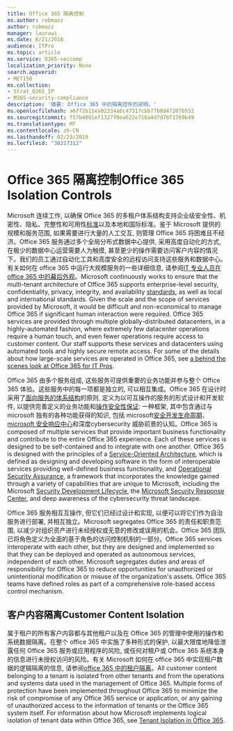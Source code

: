 ```yaml
---
title: Office 365 隔离控制
ms.author: robmazz
author: robmazz
manager: laurawi
ms.date: 8/21/2018
audience: ITPro
ms.topic: article
ms.service: O365-seccomp
localization_priority: None
search.appverid:
- MET150
ms.collection:
- Strat_O365_IP
- M365-security-compliance
description: '摘要: Office 365 中的隔离控件的说明。'
ms.openlocfilehash: a6ff2b11ea02334a6c47317cbb77b8d47207b552
ms.sourcegitcommit: f57b4001ef1327f0ea622e716a4d7d78f1769b49
ms.translationtype: MT
ms.contentlocale: zh-CN
ms.lasthandoff: 02/23/2019
ms.locfileid: "30217312"
---
```

# <a name="office-365-isolation-controls"></a><span data-ttu-id="e3604-103">Office 365 隔离控制</span><span class="sxs-lookup"><span data-stu-id="e3604-103">Office 365 Isolation Controls</span></span> 

<span data-ttu-id="e3604-p101">Microsoft 连续工作, 以确保 Office 365 的多租户体系结构支持企业级安全性、机密性、隐私、完整性和可用性[标准](https://www.microsoft.com/TrustCenter/Compliance?service=Office#Icons)以及本地和国际标准。鉴于 Microsoft 提供的规模和服务范围, 如果需要进行大量的人工交互, 则管理 Office 365 将困难且不经济。Office 365 服务通过多个全局分布式数据中心提供, 采用高度自动化的方式, 在极少的数据中心运营需要人为触摸, 甚至更少的操作需要访问客户内容的情况下。我们的员工通过自动化工具和高度安全的远程访问支持这些服务和数据中心。有关如何在 office 365 中运行大规模服务的一些详细信息, 请参阅[IT 专业人员在 office 365 中的幕后外观](https://channel9.msdn.com/Events/SharePoint-Conference/2014/SPC202)。</span><span class="sxs-lookup"><span data-stu-id="e3604-p101">Microsoft continuously works to ensure that the multi-tenant architecture of Office 365 supports enterprise-level security, confidentiality, privacy, integrity, and availability [standards](https://www.microsoft.com/TrustCenter/Compliance?service=Office#Icons), as well as local and international standards. Given the scale and the scope of services provided by Microsoft, it would be difficult and non-economical to manage Office 365 if significant human interaction were required. Office 365 services are provided through multiple globally-distributed datacenters, in a highly-automated fashion, where extremely few datacenter operations require a human touch, and even fewer operations require access to customer content. Our staff supports these services and datacenters using automated tools and highly secure remote access. For some of the details about how large-scale services are operated in Office 365, see [a behind the scenes look at Office 365 for IT Pros](https://channel9.msdn.com/Events/SharePoint-Conference/2014/SPC202).</span></span>

<span data-ttu-id="e3604-p102">Office 365 由多个服务组成, 这些服务可提供重要的业务功能并参与整个 Office 365 体验。这些服务中的每一项都是独立的, 可以相互集成。Office 365 在设计时采用了[面向服务的体系结构](https://msdn.microsoft.com/library/aa480021.aspx)的原则, 定义为以可互操作的服务的形式设计和开发软件, 以提供完善定义的业务功能和[操作安全性保证](http://www.microsoft.com/download/details.aspx?id=40872): 一种框架, 其中包含通过与 microsoft 独有的各种功能获得的知识, 包括 microsoft[安全开发生命周期](https://www.microsoft.com/sdl/default.aspx)、 [microsoft 安全响应中心](https://technet.microsoft.com/library/dn440717.aspx)和深度cybersecurity 威胁前景的认知。</span><span class="sxs-lookup"><span data-stu-id="e3604-p102">Office 365 is composed of multiple services that provide important business functionality and contribute to the entire Office 365 experience. Each of these services is designed to be self-contained and to integrate with one another. Office 365 is designed with the principles of a [Service-Oriented Architecture](https://msdn.microsoft.com/library/aa480021.aspx), which is defined as designing and developing software in the form of interoperable services providing well-defined business functionality, and [Operational Security Assurance](http://www.microsoft.com/download/details.aspx?id=40872), a framework that incorporates the knowledge gained through a variety of capabilities that are unique to Microsoft, including the Microsoft [Security Development Lifecycle](https://www.microsoft.com/sdl/default.aspx), the [Microsoft Security Response Center](https://technet.microsoft.com/library/dn440717.aspx), and deep awareness of the cybersecurity threat landscape.</span></span>

<span data-ttu-id="e3604-p103">Office 365 服务相互互操作, 但它们已经过设计和实现, 以便可以将它们作为自治服务进行部署, 并相互独立。Microsoft segregates Office 365 的责任和职责范围, 以减少对组织资产进行未经授权或无意的修改或误用的机会。Office 365 团队已将角色定义为全面的基于角色的访问控制机制的一部分。</span><span class="sxs-lookup"><span data-stu-id="e3604-p103">Office 365 services interoperate with each other, but they are designed and implemented so that they can be deployed and operated as autonomous services, independent of each other. Microsoft segregates duties and areas of responsibility for Office 365 to reduce opportunities for unauthorized or unintentional modification or misuse of the organization's assets. Office 365 teams have defined roles as part of a comprehensive role-based access control mechanism.</span></span>

## <a name="customer-content-isolation"></a><span data-ttu-id="e3604-115">客户内容隔离</span><span class="sxs-lookup"><span data-stu-id="e3604-115">Customer Content Isolation</span></span>
<span data-ttu-id="e3604-p104">属于租户的所有客户内容都与其他租户以及在 Office 365 的管理中使用的操作和系统数据隔离。在整个 office 365 中实施了多种形式的保护, 以最大限度地降低泄露任何 Office 365 服务或应用程序的风险, 或任何对租户或 Office 365 系统本身的信息进行未授权访问的风险。有关 Microsoft 如何在 office 365 中实现租户数据的逻辑隔离的信息, 请参阅[office 365 中的租户隔离](office-365-tenant-isolation-overview.md)。</span><span class="sxs-lookup"><span data-stu-id="e3604-p104">All customer content belonging to a tenant is isolated from other tenants and from the operations and systems data used in the management of Office 365. Multiple forms of protection have been implemented throughout Office 365 to minimize the risk of compromise of any Office 365 service or application, or any gaining of unauthorized access to the information of tenants or the Office 365 system itself. For information about how Microsoft implements logical isolation of tenant data within Office 365, see [Tenant Isolation in Office 365](office-365-tenant-isolation-overview.md).</span></span>
